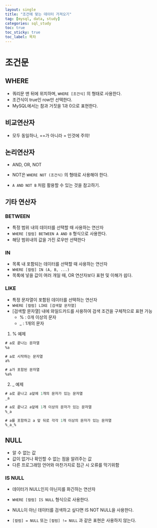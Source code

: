 ```yaml
---
layout: single
title: "조건에 맞는 데이터 가져오기"
tag: [mysql, data, study]
categories: sql_study
toc: true
toc_sticky: true
toc_label: 목차
---
```


# 조건문

## WHERE

- 쿼리문 맨 뒤에 위치하며, `WHERE [조건식]` 의 형태로 사용한다.
- 조건식이 true인 row만 선택한다.
- MySQL에서는 참과 거짓을 1과 0으로 표현한다.



## 비교연산자

- 모두 동일하나, ==가 아니라 = 인것에 주의!



## 논리연산자

- AND, OR, NOT
- NOT은 `WHERE NOT (조건식)` 의 형태로 사용해야 한다.

- `A AND NOT B`  처럼 활용할 수 있는 것을 참고하기.





## 기타 연산자



### BETWEEN

- 특정 범위 내의 데이터를 선택할 때 사용하는 연산자
- `WHERE [컬럼] BETWEEN A AND B`  형식으로 사용한다.
- 해당 범위내의 값을 가진 로우만 선택한다

 

### IN

- 목록 내 포함되는 데이터를 선택할 때 사용하는 연산자
- `WHERE [컬럼] IN (A, B, ...)`
- 목록에 넣을 값이 여러 개일 때, OR 연산자보다 표현 및 이해가 쉽다.



### LIKE 

- 특정 문자열이 포함된 데이터를 선택하는 연산자
- `WHERE [컬럼] LIKE [검색할 문자열]`
- [검색할 문자열] 내에 와일드카드를 사용하여 검색 조건을 구체적으로 표현 가능
  - %  : 0개 이상의 문자
  - _ : 1개의 문자



1. % 예제 

```sql
# a로 끝나는 문자열
%a

# a로 시작하는 문자열
a%

# a가 포함된 문자열
%a%
```



2. _  예제

```sql
# a로 끝나고 a앞에 1개의 문자가 있는 문자열
_a

# a로 끝나고 a앞에 1개 이상의 문자가 있는 문자열
%_a

# a를 포함하고 a 앞 뒤로 각각 1개 이상의 문자가 있는 문자열
%_a_%
```





## NULL

- 알 수 없는 값
- 값이 없거나 확인할 수 없는 점을 알려주는 값
- 다른 프로그래밍 언어와 마찬가지로 접근 시 오류를 막기위함



### IS NULL

- 데이터가 NULL인지 아닌지를 화긴하는 연산자

- `WHERE [컬럼] IS NULL`  형식으로 사용한다.
- NULL이 아닌 데이터를 검색하고 싶다면 IS NOT NULL을 사용한다.
- `[컬럼] = NULL` 또는 `[컬럼] != NULL` 과 같은 표현은 사용하지 않는다.
